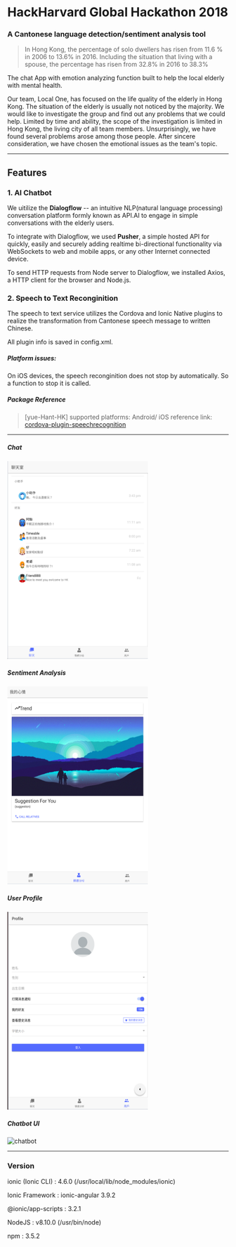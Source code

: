 # HackHarvard Global Hackathon 2018

### A Cantonese language detection/sentiment analysis tool

> In Hong Kong, the percentage of solo dwellers has risen from 11.6 % in 2006 to 13.6% in 2016. Including the situation that living with a spouse, the percentage has risen from 32.8% in 2016 to 38.3%

The chat App with emotion analyzing function built to help the local elderly with mental health.

Our team, Local One, has focused on the life quality of the elderly in Hong Kong. The situation of the elderly is usually not noticed by the majority. We would like to investigate the group and find out any problems that we could help. Limited by time and ability, the scope of the investigation is limited in Hong Kong, the living city of all team members. Unsurprisingly,  we have found several problems arose among those people. After sincere consideration, we have chosen the emotional issues as the team's topic. 

----------------------------------------------------------
## Features

### 1. AI Chatbot

We uitilize the **Dialogflow** -- an intuitive NLP(natural language processing) conversation platform formly known as API.AI to engage in simple conversations with the elderly users. 

To integrate with Dialogflow, we used **Pusher**, a simple hosted API for quickly, easily and securely adding realtime bi-directional functionality via WebSockets to web and mobile apps, or any other Internet connected device.

To send HTTP requests from Node server to Dialogflow, we installed Axios, a HTTP client for the browser and Node.js.

### 2. Speech to Text Reconginition 

The speech to text service utilizes the Cordova and Ionic Native plugins to realize the transformation from Cantonese speech message to written Chinese.

All plugin info is saved in config.xml.

##### Platform issues:

On iOS devices, the speech reconginition does not stop by automatically. So a function to stop it is called.

##### Package Reference

> [yue-Hant-HK]
> supported platforms: Android/ iOS
> reference link: [cordova-plugin-speechrecognition](https://github.com/pbakondy/cordova-plugin-speechrecognition)


-------------------------------------------------------------
##### Chat

<img src="/src/assets/imgs/demo/chat.png" alt="chat" width="320" height="450"/>

##### Sentiment Analysis

<img src="/src/assets/imgs/demo/mood.png" alt="mood" width="320" height="450"/>

##### User Profile

<img src="/src/assets/imgs/demo/profile.png" alt="profile" width="320" height="450"/>

##### Chatbot UI

<img src="/src/assets/imgs/demo/chatbot.png" alt="chatbot" width="320" height="450"/>

----------------------------------------------------------

### Version
ionic (Ionic CLI)  : 4.6.0 (/usr/local/lib/node_modules/ionic)

Ionic Framework    : ionic-angular 3.9.2

@ionic/app-scripts : 3.2.1

NodeJS : v8.10.0 (/usr/bin/node)

npm    : 3.5.2